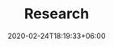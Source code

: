 ---
title: "Research"
date: 2020-02-24T18:19:33+06:00
description : "Learn more about our lines of work"
---
